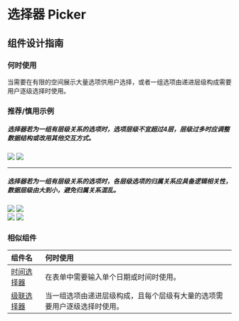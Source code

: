 # 选择器 Picker

## 组件设计指南

### 何时使用

当需要在有限的空间展示大量选项供用户选择，或者一组选项由递进层级构成需要用户逐级选择时使用。

### 推荐/慎用示例

##### 选择器若为一组有层级关系的选项时，选项层级不宜超过4层，层级过多时应调整数据结构或改用其他交互方式。

<div class="legend">
  <div class="item">
    <img src="https://oteam-tdesign-1258344706.cos.ap-guangzhou.myqcloud.com/site/design/mobile-guide/picker%201.png" />
    <img class="tag" src="https://oteam-tdesign-1258344706.cos.ap-guangzhou.myqcloud.com/site/doc/bad.png" />
  </div>
</div>

<hr />

##### 选择器若为一组有层级关系的选项时，各层级选项的归属关系应具备逻辑相关性，数据层级由大到小，避免归属关系混乱。

<div class="legend">
  <div class="item">
    <img src="https://oteam-tdesign-1258344706.cos.ap-guangzhou.myqcloud.com/site/design/mobile-guide/picker%202-1.png" />
    <img class="tag" src="https://oteam-tdesign-1258344706.cos.ap-guangzhou.myqcloud.com/site/doc/good.png" />
  </div>

  <div class="item">
    <img src="https://oteam-tdesign-1258344706.cos.ap-guangzhou.myqcloud.com/site/design/mobile-guide/picker%202-2.png" />
    <img class="tag" src="https://oteam-tdesign-1258344706.cos.ap-guangzhou.myqcloud.com/site/doc/bad.png" />
  </div>
</div>


### 相似组件

| 组件名                            | 何时使用                                                                 |
| :-------------------------------- | :----------------------------------------------------------------------- |
| [时间选择器](./date-time-picker ) | 在表单中需要输入单个日期或时间时使用。                                   |
| [级联选择器](./Cascader)          | 当一组选项由递进层级构成，且每个层级有大量的选项需要用户逐级选择时使用。 |
